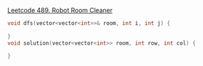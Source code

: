 [Leetcode 489. Robot Room Cleaner](https://leetcode.ca/all/489.html)

```cpp
void dfs(vector<vector<int>>& room, int i, int j) {
	
}
void solution(vector<vector<int>> room, int row, int col) {
	
}
```
